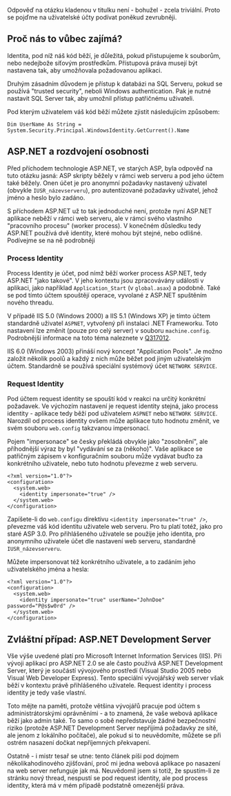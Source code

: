 <!-- dcterms:identifier = aspnetcz#74 -->
<!-- dcterms:title = Pod jakým uživatelem běží ASP.NET? -->
<!-- dcterms:abstract = Odpověď na otázku kladenou v titulku není - bohužel - zcela triviální. Proto se pojďme na uživatelské účty webových aplikací podívat poněkud zevrubněji. -->
<!-- np9:categoryId = 2 -->
<!-- x4w:category = Bezpečnost -->
<!-- np9:authorId = 1 -->
<!-- np9:authorEmail = michal.valasek@altairis.cz -->
<!-- dcterms:creator = Michal Altair Valášek -->
<!-- dcterms:created = 2006-01-16T05:10:22.947+01:00 -->
<!-- dcterms:date = 2006-01-16T05:10:22.947+01:00 -->

Odpověď na otázku kladenou v titulku není - bohužel - zcela triviální. Proto se pojďme na uživatelské účty podívat poněkud zevrubněji.

## Proč nás to vůbec zajímá?

Identita, pod níž náš kód běží, je důležitá, pokud přistupujeme k souborům, nebo nedejbože síťovým prostředkům. Přístupová práva musejí být nastavena tak, aby umožňovala požadovanou aplikaci.

Druhým zásadním důvodem je přístup k databázi na SQL Serveru, pokud se používá "trusted security", neboli Windows authentication. Pak je nutné nastavit SQL Server tak, aby umožnil přístup patřičnému uživateli.

Pod kterým uživatelem váš kód běží můžete zjistit následujícím způsobem:

    Dim UserName As String = System.Security.Principal.WindowsIdentity.GetCurrent().Name

## ASP.NET a rozdvojení osobnosti

Před příchodem technologie ASP.NET, ve starých ASP, byla odpověď na tuto otázku jasná: ASP skripty běžely v rámci web serveru a pod jeho účtem také běžely. Onen účet je pro anonymní požadavky nastavený uživatel (obvykle `IUSR_názevserveru`), pro autentizované požadavky uživatel, jehož jméno a heslo bylo zadáno.

S příchodem ASP.NET už to tak jednoduché není, protože nyní ASP.NET aplikace neběží v rámci web serveru, ale v rámci svého vlastního "pracovního procesu" (worker process). V konečném důsledku tedy ASP.NET používá dvě identity, které mohou být stejné, nebo odlišné. Podívejme se na ně podrobněji

### Process Identity

Process Identity je účet, pod nímž běží worker process ASP.NET, tedy ASP.NET "jako takové". V jeho kontextu jsou zpracovávány události v aplikaci, jako například `Application_Start` (v `global.asax`) a podobně. Také se pod tímto účtem spouštějí operace, vyvolané z ASP.NET spuštěním nového threadu.

V případě IIS 5.0 (Windows 2000) a IIS 5.1 (Windows XP) je tímto účtem standardně uživatel `ASPNET`, vytvořený při instalaci .NET Frameworku. Toto nastavení lze změnit (pouze pro celý server) v souboru `machine.config`. Podrobnější informace na toto téma naleznete v [Q317012](http://support.microsoft.com/KB/Q317012/).

IIS 6.0 (Windows 2003) přináší nový koncept "Application Pools". Je možno založit několik poolů a každý z nich může běžet pod jiným uživatelským účtem. Standardně se používá speciální systémový účet `NETWORK SERVICE`.

### Request Identity

Pod účtem request identity se spouští kód v reakci na určitý konkrétní požadavek. Ve výchozím nastavení je request identity stejná, jako process identity - aplikace tedy běží pod uživatelem `ASPNET` nebo `NETWORK SERVICE`. Narozdíl od process identity ovšem může aplikace tuto hodnotu změnit, ve svém souboru `web.config` takzvanou impersonací. 

Pojem "impersonace" se česky překládá obvykle jako "zosobnění", ale příhodnější výraz by byl "vydávání se za (někoho)". Vaše aplikace se patřičným zápisem v konfiguračním souboru může vydávat buďto za konkrétního uživatele, nebo tuto hodnotu převezme z web serveru.

    <?xml version="1.0"?>
    <configuration>
      <system.web>
        <identity impersonate="true" />
      </system.web>
    </configuration>

Zapíšete-li do `web.configu` direktivu `<identity impersonate="true" />`, převezme váš kód identitu uživatele web serveru. Pro tu platí totéž, jako pro staré ASP 3.0. Pro přihlášeného uživatele se použije jeho identita, pro anonymního uživatele účet dle nastavení web serveru, standardně `IUSR_názevserveru`.

Můžete impersonovat též konkrétního uživatele, a to zadáním jeho uživatelského jména a hesla:

    <?xml version="1.0"?>
    <configuration>
      <system.web>
        <identity impersonate="true" userName="JohnDoe" password="P@s$w0rd" />
      </system.web>
    </configuration>

## Zvláštní případ: ASP.NET Development Server

Vše výše uvedené platí pro Microsoft Internet Information Services (IIS). Při vývoji aplikací pro ASP.NET 2.0 se ale často používá ASP.NET Development Server, který je součástí vývojového prostředí (Visual Studio 2005 nebo Visual Web Developer Express). Tento speciální vývojářský web server však běží v kontextu právě přihlášeného uživatele. Request identity i process identity je tedy vaše vlastní.

Toto mějte na paměti, protože většina vývojářů pracuje pod účtem s administrátorskými oprávněními - a to znamená, že vaše webová aplikace běží jako admin také. To samo o sobě nepředstavuje žádné bezpečnostní riziko (protože ASP.NET Development Server nepřijímá požadavky ze sítě, ale jenom z lokálního počítače), ale pokud si to neuvědomíte, můžete se při ostrém nasazení dočkat nepříjemných překvapení.

Ostatně - i mistr tesař se utne: tento článek píši pod dojmem několikahodinového zjišťování, proč mi jedna webová aplikace po nasazení na web server nefunguje jak má. Neuvědomil jsem si totiž, že spustím-li ze stránku nový thread, nespustí se pod request identity, ale pod process identity, která má v mém případě podstatně omezenější práva.